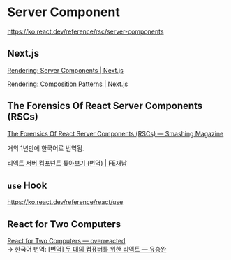 # Server Component

<https://ko.react.dev/reference/rsc/server-components>

## Next.js

[Rendering: Server Components | Next.js](https://nextjs.org/docs/app/building-your-application/rendering/server-components)

[Rendering: Composition Patterns | Next.js](https://nextjs.org/docs/app/building-your-application/rendering/composition-patterns)

## The Forensics Of React Server Components (RSCs)

[The Forensics Of React Server Components (RSCs) — Smashing Magazine](https://www.smashingmagazine.com/2024/05/forensics-react-server-components/)

거의 1년만에 한국어로 번역됨.

[리액트 서버 컴포넌트 톺아보기 (번역) | FE재남](https://roy-jung.github.io/250323-react-server-components/)

## `use` Hook

<https://ko.react.dev/reference/react/use>

## React for Two Computers

[React for Two Computers — overreacted](https://overreacted.io/react-for-two-computers/) \
→ 한국어 번역:
[\[번역\] 두 대의 컴퓨터를 위한 리액트 — 유승완](https://imnotadevleoper.tistory.com/363)

